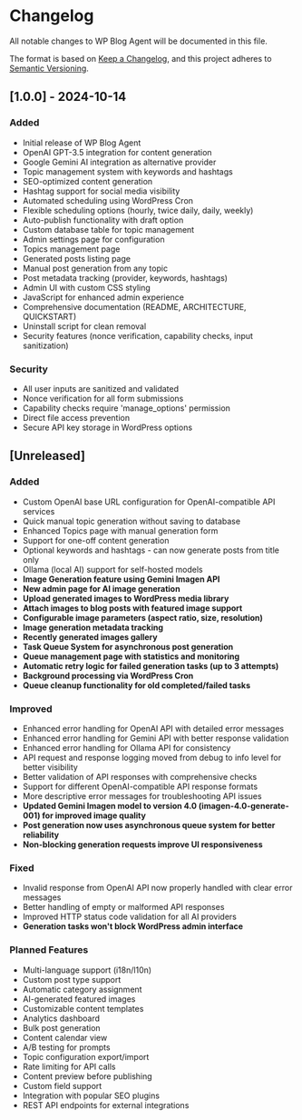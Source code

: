 # Changelog

All notable changes to WP Blog Agent will be documented in this file.

The format is based on [Keep a Changelog](https://keepachangelog.com/en/1.0.0/),
and this project adheres to [Semantic Versioning](https://semver.org/spec/v2.0.0.html).

## [1.0.0] - 2024-10-14

### Added
- Initial release of WP Blog Agent
- OpenAI GPT-3.5 integration for content generation
- Google Gemini AI integration as alternative provider
- Topic management system with keywords and hashtags
- SEO-optimized content generation
- Hashtag support for social media visibility
- Automated scheduling using WordPress Cron
- Flexible scheduling options (hourly, twice daily, daily, weekly)
- Auto-publish functionality with draft option
- Custom database table for topic management
- Admin settings page for configuration
- Topics management page
- Generated posts listing page
- Manual post generation from any topic
- Post metadata tracking (provider, keywords, hashtags)
- Admin UI with custom CSS styling
- JavaScript for enhanced admin experience
- Comprehensive documentation (README, ARCHITECTURE, QUICKSTART)
- Uninstall script for clean removal
- Security features (nonce verification, capability checks, input sanitization)

### Security
- All user inputs are sanitized and validated
- Nonce verification for all form submissions
- Capability checks require 'manage_options' permission
- Direct file access prevention
- Secure API key storage in WordPress options

## [Unreleased]

### Added
- Custom OpenAI base URL configuration for OpenAI-compatible API services
- Quick manual topic generation without saving to database
- Enhanced Topics page with manual generation form
- Support for one-off content generation
- Optional keywords and hashtags - can now generate posts from title only
- Ollama (local AI) support for self-hosted models
- **Image Generation feature using Gemini Imagen API**
- **New admin page for AI image generation**
- **Upload generated images to WordPress media library**
- **Attach images to blog posts with featured image support**
- **Configurable image parameters (aspect ratio, size, resolution)**
- **Image generation metadata tracking**
- **Recently generated images gallery**
- **Task Queue System for asynchronous post generation**
- **Queue management page with statistics and monitoring**
- **Automatic retry logic for failed generation tasks (up to 3 attempts)**
- **Background processing via WordPress Cron**
- **Queue cleanup functionality for old completed/failed tasks**

### Improved
- Enhanced error handling for OpenAI API with detailed error messages
- Enhanced error handling for Gemini API with better response validation
- Enhanced error handling for Ollama API for consistency
- API request and response logging moved from debug to info level for better visibility
- Better validation of API responses with comprehensive checks
- Support for different OpenAI-compatible API response formats
- More descriptive error messages for troubleshooting API issues
- **Updated Gemini Imagen model to version 4.0 (imagen-4.0-generate-001) for improved image quality**
- **Post generation now uses asynchronous queue system for better reliability**
- **Non-blocking generation requests improve UI responsiveness**

### Fixed
- Invalid response from OpenAI API now properly handled with clear error messages
- Better handling of empty or malformed API responses
- Improved HTTP status code validation for all AI providers
- **Generation tasks won't block WordPress admin interface**

### Planned Features
- Multi-language support (i18n/l10n)
- Custom post type support
- Automatic category assignment
- AI-generated featured images
- Customizable content templates
- Analytics dashboard
- Bulk post generation
- Content calendar view
- A/B testing for prompts
- Topic configuration export/import
- Rate limiting for API calls
- Content preview before publishing
- Custom field support
- Integration with popular SEO plugins
- REST API endpoints for external integrations
